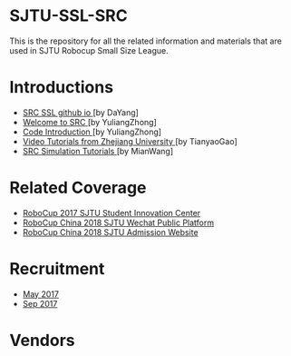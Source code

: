 <h1>SJTU-SSL-SRC</h1>
This is the repository for all the related information and materials that are used in SJTU Robocup Small Size League.

<h1>Introductions</h1>
<p>
<ul>
    <li>
        <a href="https://src-ssl.github.io/">
            SRC SSL github io
        </a>
        [by DaYang]
    </li>
    <li>
        <a href="https://www.zybuluo.com/alone330921/note/1025409">Welcome to SRC
        </a>
        [by YuliangZhong]
    </li>
    <li>
        <a href="https://www.zybuluo.com/alone330921/note/1025440">Code Introduction
        </a>
        [by YuliangZhong]
    </li>
    <li>
        <a href="http://i.youku.com/i/UMzM5ODA1NzQ3Ng==?spm=a2h0j.8191423.subscription_wrap.DD~A">
        Video Tutorials from Zhejiang University
        </a>
        [by TianyaoGao]
    </li>
    <li>
        <a href="https://www.zybuluo.com/wangmian/note/1025336">
            SRC Simulation Tutorials
        </a>
        [by MianWang]
    </li>
</ul>
</p>

<h1>Related Coverage</h1>
<p>
    <ul>
        <li>
        <a href="http://engtc.sjtu.edu.cn/model/TwoGradePage/newsdetail.aspx?id=715&columnId=87">
        RoboCup 2017 SJTU Student Innovation Center
        </a>
        </li>
        <li>
        <a href="https://mp.weixin.qq.com/s?__biz=MjM5MDIyMDQyMA==&mid=2650651995&idx=1&sn=fc51d8011697d6beb79208abbd070265&chksm=be4134b08936bda6d94df12e7d5c3cbbb81f33758e6b1224eb9ab8cc3a11e4a9435e226ab886&mpshare=1&scene=1&srcid=0416uuLI8wwfL5CTmHWzlQOF&pass_ticket=bc7r%2F2%2BgFfGY8LeYS9JqZScectNSgaDl2nCoS1uA%2BB%2BYvV6JwWQHNc0EUcsromWF#rd">
        RoboCup China 2018 SJTU Wechat Public Platform
        </a>
        </li>
        <li>
        <a href="http://zsb.sjtu.edu.cn/web/jdzsb/3810136-3810000001947.htm?Page=16&Keyword=&BJ=1">
        RoboCup China 2018 SJTU Admission Website
        </a>
        </li>
    </ul>
</p>

<h1>Recruitment</h1>
<p>
<ul>
    <li>
    <a href="https://blog.csdn.net/github_38657579/article/details/71196594">
        May 2017
    </a>
    </li>
    <li>
    <a href="https://src-ssl.github.io/2017/09/26/SJTU-SRC-RoboCup.html">
        Sep 2017
    </a>
    </li>
</ul>
</p>

<h1>Vendors</h1>